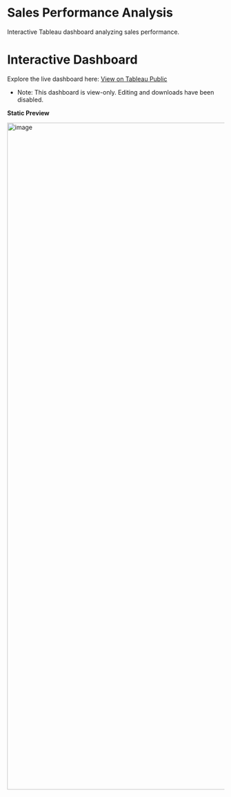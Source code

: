 # Sales Performance Analysis
Interactive Tableau dashboard analyzing sales performance. 

# Interactive Dashboard

Explore the live dashboard here: 
[View on Tableau Public](https://public.tableau.com/views/SalesPerformanceAnalysis_17610912421110/PerformanceDashboard?:language=en-US&:sid=&:redirect=auth&:display_count=n&:origin=viz_share_link)

* Note: This dashboard is view-only. Editing and downloads have been disabled.

**Static Preview**

<img width="1999" height="1545" alt="image" src="https://github.com/user-attachments/assets/31aaa6eb-0a97-4eb8-9a91-4a92fb9a8d05" />
